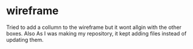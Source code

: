 # wireframe
Tried to add a collumn to the wireframe but it wont allgin with the other boxes. Also As I was making my repository, it kept adding files instead of updating them.
